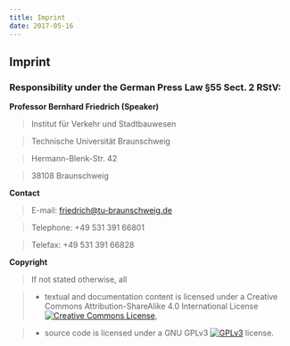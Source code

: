 ```yaml
---
title: Imprint
date: 2017-05-16
---
```


## Imprint

### Responsibility under the German Press Law §55 Sect. 2 RStV:

**Professor Bernhard Friedrich (Speaker)**

> Institut für Verkehr und Stadtbauwesen

> Technische Universität Braunschweig

> Hermann-Blenk-Str. 42 

> 38108 Braunschweig

**Contact**

> E-mail: friedrich@tu-braunschweig.de

> Telephone: +49 531 391 66801

> Telefax: +49 531 391 66828


**Copyright**

> If not stated otherwise, all

> * textual and documentation content is licensed under a Creative Commons Attribution-ShareAlike 4.0 International License
[![Creative Commons License](https://i.creativecommons.org/l/by-sa/4.0/80x15.png)](https://creativecommons.org/licenses/by-sa/4.0/),

> * source code is licensed under a GNU GPLv3 [![GPLv3](https://www.gnu.org/graphics/gplv3-88x31.png)](https://www.gnu.org/licenses/gpl-3.0.html) license.
